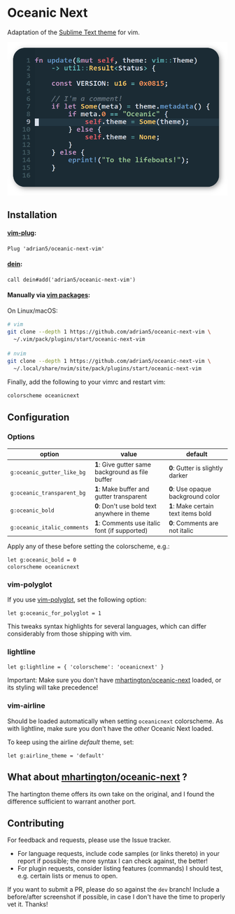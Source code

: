 # Oceanic Next

Adaptation of the [Sublime Text theme](https://github.com/voronianski/oceanic-next-color-scheme)
for vim.

<img src="https://github.com/adrian5/oceanic-next-vim/blob/master/assets/theme-preview.png"
  width="600">

## Installation

#### [vim-plug](https://github.com/junegunn/vim-plug):

```viml
Plug 'adrian5/oceanic-next-vim'
```

#### [dein](https://github.com/Shougo/dein.vim):

```viml
call dein#add('adrian5/oceanic-next-vim')
```

#### Manually via [vim packages](https://vimhelp.org/repeat.txt.html#packages):

On Linux/macOS:

```sh
# vim
git clone --depth 1 https://github.com/adrian5/oceanic-next-vim \
  ~/.vim/pack/plugins/start/oceanic-next-vim

# nvim
git clone --depth 1 https://github.com/adrian5/oceanic-next-vim \
  ~/.local/share/nvim/site/pack/plugins/start/oceanic-next-vim
```

Finally, add the following to your vimrc and restart vim:

```viml
colorscheme oceanicnext
```

## Configuration

### Options

| option                      | value                                             | default                             |
| --------------------------- | ------------------------------------------------- | ----------------------------------- |
| `g:oceanic_gutter_like_bg`  | **1**: Give gutter same background as file buffer | **0**: Gutter is slightly darker    |
| `g:oceanic_transparent_bg`  | **1**: Make buffer and gutter transparent         | **0**: Use opaque background color  |
| `g:oceanic_bold`            | **0**: Don't use bold text anywhere in theme      | **1**: Make certain text items bold |
| `g:oceanic_italic_comments` | **1**: Comments use italic font (if supported)    | **0**: Comments are not italic      |

Apply any of these before setting the colorscheme, e.g.:

```viml
let g:oceanic_bold = 0
colorscheme oceanicnext
```

### vim-polyglot

If you use [vim-polyglot](https://github.com/sheerun/vim-polyglot), set the following option:

```viml
let g:oceanic_for_polyglot = 1
```

This tweaks syntax highlights for several languages, which can differ considerably from those
shipping with vim.

### lightline

```viml
let g:lightline = { 'colorscheme': 'oceanicnext' }
```

Important: Make sure you don't have [mhartington/oceanic-next](
https://github.com/mhartington/oceanic-next) loaded, or its styling will take precedence!

### vim-airline

Should be loaded automatically when setting `oceanicnext` colorscheme. As with lightline, make sure
you don't have the _other_ Oceanic Next loaded.

To keep using the airline *default* theme, set:

```viml
let g:airline_theme = 'default'
```

## What about [mhartington/oceanic-next](https://github.com/mhartington/oceanic-next) ?

The hartington theme offers its own take on the original, and I found the difference sufficient to
warrant another port.

## Contributing

For feedback and requests, please use the Issue tracker.

* For language requests, include code samples (or links thereto) in your report if possible; the
  more syntax I can check against, the better!
* For plugin requests, consider listing features (commands) I should test, e.g. certain lists or
  menus to open.

If you want to submit a PR, please do so against the `dev` branch! Include a before/after screenshot
if possible, in case I don't have the time to properly vet it. Thanks!
